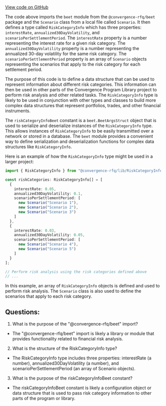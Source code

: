 [View code on GitHub](https://github.com/convergence-rfq/convergence-program-library/risk-engine/js/generated/types/RiskCategoryInfo.d.ts)

The code above imports the `beet` module from the `@convergence-rfq/beet` package and the `Scenario` class from a local file called `Scenario`. It then defines a type called `RiskCategoryInfo` which has three properties: `interestRate`, `annualized30DayVolatility`, and `scenarioPerSettlementPeriod`. The `interestRate` property is a number representing the interest rate for a given risk category. The `annualized30DayVolatility` property is a number representing the annualized 30-day volatility for the same risk category. The `scenarioPerSettlementPeriod` property is an array of `Scenario` objects representing the scenarios that apply to the risk category for each settlement period.

The purpose of this code is to define a data structure that can be used to represent information about different risk categories. This information can then be used in other parts of the Convergence Program Library project to perform risk analysis and other related tasks. The `RiskCategoryInfo` type is likely to be used in conjunction with other types and classes to build more complex data structures that represent portfolios, trades, and other financial instruments.

The `riskCategoryInfoBeet` constant is a `beet.BeetArgsStruct` object that is used to serialize and deserialize instances of the `RiskCategoryInfo` type. This allows instances of `RiskCategoryInfo` to be easily transmitted over a network or stored in a database. The `beet` module provides a convenient way to define serialization and deserialization functions for complex data structures like `RiskCategoryInfo`.

Here is an example of how the `RiskCategoryInfo` type might be used in a larger project:

```typescript
import { RiskCategoryInfo } from "@convergence-rfq/lib/RiskCategoryInfo";

const riskCategories: RiskCategoryInfo[] = [
  {
    interestRate: 0.05,
    annualized30DayVolatility: 0.1,
    scenarioPerSettlementPeriod: [
      new Scenario("Scenario 1"),
      new Scenario("Scenario 2"),
      new Scenario("Scenario 3")
    ]
  },
  {
    interestRate: 0.03,
    annualized30DayVolatility: 0.05,
    scenarioPerSettlementPeriod: [
      new Scenario("Scenario 4"),
      new Scenario("Scenario 5")
    ]
  }
];

// Perform risk analysis using the risk categories defined above
// ...
```

In this example, an array of `RiskCategoryInfo` objects is defined and used to perform risk analysis. The `Scenario` class is also used to define the scenarios that apply to each risk category.
## Questions: 
 1. What is the purpose of the "@convergence-rfq/beet" import?
- The "@convergence-rfq/beet" import is likely a library or module that provides functionality related to financial risk analysis.

2. What is the structure of the RiskCategoryInfo type?
- The RiskCategoryInfo type includes three properties: interestRate (a number), annualized30DayVolatility (a number), and scenarioPerSettlementPeriod (an array of Scenario objects).

3. What is the purpose of the riskCategoryInfoBeet constant?
- The riskCategoryInfoBeet constant is likely a configuration object or data structure that is used to pass risk category information to other parts of the program or library.